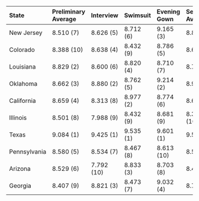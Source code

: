 | State        | Preliminary Average   | Interview   | Swimsuit   | Evening Gown   | Semifinal Average   |
|:-------------|:----------------------|:------------|:-----------|:---------------|:--------------------|
| New Jersey   | 8.510 (7)             | 8.626 (5)   | 8.712 (6)  | 9.165 (3)      | 8.834 (3)           |
| Colorado     | 8.388 (10)            | 8.638 (4)   | 8.432 (9)  | 8.786 (5)      | 8.618 (7)           |
| Louisiana    | 8.829 (2)             | 8.600 (6)   | 8.820 (4)  | 8.710 (7)      | 8.710 (5)           |
| Oklahoma     | 8.662 (3)             | 8.880 (2)   | 8.762 (5)  | 9.214 (2)      | 8.952 (2)           |
| California   | 8.659 (4)             | 8.313 (8)   | 8.977 (2)  | 8.774 (6)      | 8.688 (6)           |
| Illinois     | 8.501 (8)             | 7.988 (9)   | 8.432 (9)  | 8.681 (9)      | 8.367 (10)          |
| Texas        | 9.084 (1)             | 9.425 (1)   | 9.535 (1)  | 9.601 (1)      | 9.520 (1)           |
| Pennsylvania | 8.580 (5)             | 8.534 (7)   | 8.467 (8)  | 8.613 (10)     | 8.538 (8)           |
| Arizona      | 8.529 (6)             | 7.792 (10)  | 8.833 (3)  | 8.703 (8)      | 8.442 (9)           |
| Georgia      | 8.407 (9)             | 8.821 (3)   | 8.473 (7)  | 9.032 (4)      | 8.775 (4)           |